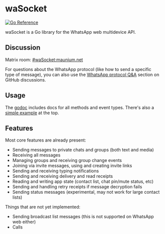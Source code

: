 # waSocket
[![Go Reference](https://pkg.go.dev/badge/github.com/KuntilBogel/waSocket.svg)](https://pkg.go.dev/github.com/KuntilBogel/waSocket)

waSocket is a Go library for the WhatsApp web multidevice API.

## Discussion
Matrix room: [#waSocket:maunium.net](https://matrix.to/#/#waSocket:maunium.net)

For questions about the WhatsApp protocol (like how to send a specific type of
message), you can also use the [WhatsApp protocol Q&A] section on GitHub
discussions.

[WhatsApp protocol Q&A]: https://github.com/tulir/waSocket/discussions/categories/whatsapp-protocol-q-a

## Usage
The [godoc](https://pkg.go.dev/github.com/KuntilBogel/waSocket) includes docs for all methods and event types.
There's also a [simple example](https://pkg.go.dev/github.com/KuntilBogel/waSocket#example-package) at the top.

## Features
Most core features are already present:

* Sending messages to private chats and groups (both text and media)
* Receiving all messages
* Managing groups and receiving group change events
* Joining via invite messages, using and creating invite links
* Sending and receiving typing notifications
* Sending and receiving delivery and read receipts
* Reading and writing app state (contact list, chat pin/mute status, etc)
* Sending and handling retry receipts if message decryption fails
* Sending status messages (experimental, may not work for large contact lists)

Things that are not yet implemented:

* Sending broadcast list messages (this is not supported on WhatsApp web either)
* Calls
